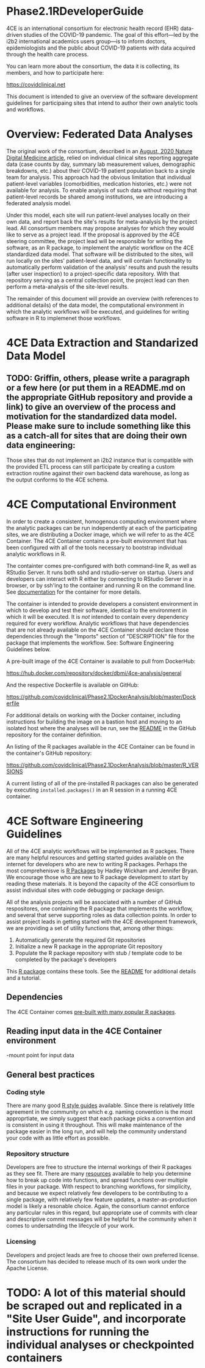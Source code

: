 # Phase2.1RDeveloperGuide
4CE is an international consortium for electronic health record (EHR) data-driven studies of the COVID-19 pandemic. The goal of this effort—led by the i2b2 international academics users group—is to inform doctors, epidemiologists and the public about COVID-19 patients with data acquired through the health care process.

You can learn more about the consortium, the data it is collecting, its members, and how to participate here:

https://covidclinical.net

This document is intended to give an overview of the software development guidelines for participaing sites that intend to author their own analytic tools and workflows.

# Overview: Federated Data Analyses

The original work of the consortium, described in an [August, 2020 Nature Digital Medicine article](https://www.nature.com/articles/s41746-020-00308-0), relied on individual clinical sites reporting aggregate data (case counts by day, summary lab measurement values, demographic breakdowns, etc.) about their COVID-19 patient population back to a single team for analysis. This approach had the obvious limitation that individual patient-level variables (comorbidities, medication histories, etc.) were not available for analysis. To enable analysis of such data without requiring that patient-level records be shared among institutions, we are introducing a federated analysis model.  

Under this model, each site will run patient-level analyses locally on their own data, and report back the site's results for meta-analysis by the project lead.  All consortium members may propose analyses for which they would like to serve as a project lead.  If the proposal is approved by the 4CE steering committee, the project lead will be responsible for writing the software, as an R package, to implement the analytic workflow on the 4CE standardized data model. That software will be distributed to the sites, will run locally on the sites' patient-level data, and will contain functionality to automatically perform validation of the analysis' results and push the results (after user inspection) to a project-specific data repository. With that repository serving as a central collection point, the project lead can then perform a meta-analysis of the site-level results.

The remainder of this document will provide an overview (with references to additional details) of the data model, the computational environment in which the analytic workflows will be executed, and guidelines for writing software in R to implemenet those workflows.

# 4CE Data Extraction and Standarized Data Model
## TODO: Griffin, others, please write a paragraph or a few here (or put them in a README.md on the appropriate GitHub repository and provide a link) to give an overview of the process and motivation for the standardized data model.  Please make sure to include something like this as a catch-all for sites that are doing their own data engineering:

Those sites that do not implement an i2b2 instance that is compatible with the provided ETL process can still participate by creating a custom extraction routine against their own backend data warehouse, as long as the output conforms to the 4CE schema.

# 4CE Computational Environment

In order to create a consistent, homogenous computing environment where the analytic packages can be run independently at each of the participating sites, we are distributing a Docker image, which we will refer to as the 4CE Container.  The 4CE Container contains a pre-built environment that has been configured with all of the tools necessary to bootstrap individual analytic workflows in R. 

The containter comes pre-configured with both command-line R, as well as RStudio Server. It runs both sshd and rstudio-server on startup. Users and developers can interact with R either by connecting to RStudio Server in a browser, or by ssh'ing to the container and running R on the command line.  See [documentation](https://github.com/covidclinical/Phase2.1DockerAnalysis) for the container for more details.

The container is intended to provide developers a consistent environment in which to develop and test their software, identical to the environment in which it will be executed. It is *not* intended to contain every dependency required for every workflow. Analytic workflows that have dependencies that are not already available on the 4CE Container should declare those dependencies through the "Imports" section of "DESCRIPTION" file for the package that implements the workflow.  See: Software Engineering Guidelines below.

A pre-built image of the 4CE Container is available to pull from DockerHub:

https://hub.docker.com/repository/docker/dbmi/4ce-analysis/general

And the respective Dockerfile is available on GitHub:

https://github.com/covidclinical/Phase2.1DockerAnalysis/blob/master/Dockerfile

For additional details on working with the Docker container, including instructions for building the image on a bastion host and moving to an isolated host where the analyses will be run, see the [README](https://github.com/covidclinical/Phase2.1DockerAnalysis) in the GitHub repository for the container definition.

An listing of the R packages available in the 4CE Container can be found in the container's GitHub repository:

https://github.com/covidclinical/Phase2.1DockerAnalysis/blob/master/R_VERSIONS

A current listing of all of the pre-installed R packages can also be generated by executing `installed.packages()` in an R session in a running 4CE container.

# 4CE Software Engineering Guidelines

All of the 4CE analytic workflows will be implemented as R packges. There are many helpful resources and getting started guides available on the internet for developers who are new to writing R packages. Perhaps the most comprehenisve is [R Packages](https://r-pkgs.org) by Hadley Wickham and Jennifer Bryan.  We encourage those who are new to R package development to start by reading these materials. It is beyond the capacity of the 4CE consortium to assist individual sites with code debugging or package design.

All of the analysis projects will be associated with a number of GitHub respositores, one containing the R package that implements the workflow, and several that serve supporting roles as data collection points. In order to assist project leads in getting started with the 4CE development framework, we are providing a set of utility functions that, among other things:

1. Automatically generate the required Git repositories
2. Initialize a new R package in the appropriate Git repository
3. Populate the R package repository with stub / template code to be completed by the package's developers

This [R package](https://github.com/covidclinical/Phase2.1UtilitiesRPackage) contains these tools.  See the [README](https://github.com/covidclinical/Phase2.1UtilitiesRPackage) for additional details and a tutorial.

## Dependencies
The 4CE Container comes [pre-built with many popular R packages](https://github.com/covidclinical/Phase2.1DockerAnalysis/blob/master/R_VERSIONS). 

## Reading input data in the 4CE Container environment
-mount point for input data

## General best practices

### Coding style
There are many good [R style guides](https://style.tidyverse.org/index.html) available. Since there is relatively little agreement in the community on which e.g. naming convention is the most approprtiate, we simply suggest that each package picks a convention and is consistent in using it throughout. This will make maintenance of the package easier in the long run, and will help the community understand your code with as little effort as possible.

### Repository structure
Developers are free to structure the internal workings of their R packages as they see fit. There are many [resources](https://r-pkgs.org) available to help you determine how to break up code into functions, and spread functions over multiple files in your package. With respect to branching workflows, for simplicity, and because we expect relatively few developers to be contributing to a single package, with relatively few feature updates, a master-as-production model is likely a resonable choice. Again, the consortium cannot enforce any particular rules in this regard, but appropriate use of commits with clear and descriptive commit messages will be helpful for the community when it comes to undersatnding the lifecycle of your work.

### Licensing
Developers and project leads are free to choose their own preferred license. The consortium has decided to release much of its own work under the Apache License.

# TODO: A lot of this material should be scraped out and replicated in a "Site User Guide", and incorporate instructions for running the individual analyses or checkpointed containers